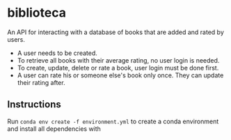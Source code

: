 # biblioteca

An API for interacting with a database of books that are added and rated by users.

- A user needs to be created.
- To retrieve all books with their average rating, no user login is needed.
- To create, update, delete or rate a book, user login must be done first.
- A user can rate his or someone else's book only once. They can update their rating after.

## Instructions
Run `conda env create -f environment.yml` to create a conda environment and install all dependencies with
